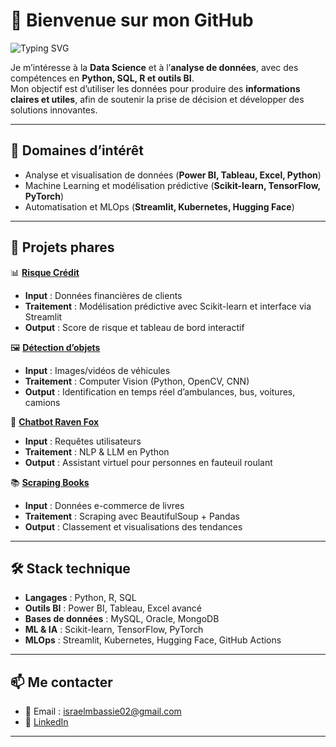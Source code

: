 # 👋 Bienvenue sur mon GitHub  

![Typing SVG](https://readme-typing-svg.demolab.com?font=Fira+Code&size=28&pause=1000&color=36BCF7&width=600&lines=Bienvenue+sur+mon+GitHub+👋;Data+Science+%7C+Analyse+de+données;Toujours+en+évolution+🚀)

Je m’intéresse à la **Data Science** et à l’**analyse de données**, avec des compétences en **Python, SQL, R et outils BI**.  
Mon objectif est d’utiliser les données pour produire des **informations claires et utiles**, afin de soutenir la prise de décision et développer des solutions innovantes.  

---

## 🔎 Domaines d’intérêt  

- Analyse et visualisation de données (**Power BI, Tableau, Excel, Python**)  
- Machine Learning et modélisation prédictive (**Scikit-learn, TensorFlow, PyTorch**)  
- Automatisation et MLOps (**Streamlit, Kubernetes, Hugging Face**)  

---

## 🚀 Projets phares  

📊 **[Risque Crédit](https://github.com/MBASSIE-ISRAEL/risque_credits)**  
- **Input** : Données financières de clients  
- **Traitement** : Modélisation prédictive avec Scikit-learn et interface via Streamlit  
- **Output** : Score de risque et tableau de bord interactif  

🖼️ **[Détection d’objets](https://github.com/MBASSIE-ISRAEL/Detection-engins)**  
- **Input** : Images/vidéos de véhicules  
- **Traitement** : Computer Vision (Python, OpenCV, CNN)  
- **Output** : Identification en temps réel d’ambulances, bus, voitures, camions  

🤖 **[Chatbot Raven Fox](https://github.com/MBASSIE-ISRAEL/chatbot_raven_fox)**  
- **Input** : Requêtes utilisateurs  
- **Traitement** : NLP & LLM en Python  
- **Output** : Assistant virtuel pour personnes en fauteuil roulant  

📚 **[Scraping Books](https://github.com/MBASSIE-ISRAEL/Scrapping_books)**  
- **Input** : Données e-commerce de livres  
- **Traitement** : Scraping avec BeautifulSoup + Pandas  
- **Output** : Classement et visualisations des tendances  

---

## 🛠️ Stack technique  

- **Langages** : Python, R, SQL  
- **Outils BI** : Power BI, Tableau, Excel avancé  
- **Bases de données** : MySQL, Oracle, MongoDB  
- **ML & IA** : Scikit-learn, TensorFlow, PyTorch  
- **MLOps** : Streamlit, Kubernetes, Hugging Face, GitHub Actions  

---

## 📫 Me contacter  

- 📧 Email : israelmbassie02@gmail.com  
- 🔗 [LinkedIn](https://www.linkedin.com/in/israel-dedieu/)  

---
